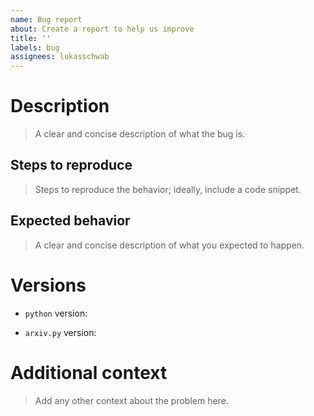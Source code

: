 ```yaml
---
name: Bug report
about: Create a report to help us improve
title: ''
labels: bug
assignees: lukasschwab
---
```


# Description
> A clear and concise description of what the bug is.

## Steps to reproduce
> Steps to reproduce the behavior; ideally, include a code snippet.

## Expected behavior
> A clear and concise description of what you expected to happen.

# Versions

<!-- Run `python --version`. -->
+ `python` version:

<!-- Run `pip freeze | grep arxiv`. -->
+ `arxiv.py` version:

# Additional context
> Add any other context about the problem here.
